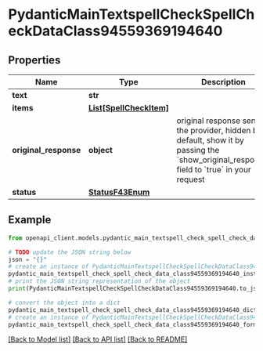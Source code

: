 # PydanticMainTextspellCheckSpellCheckDataClass94559369194640


## Properties

Name | Type | Description | Notes
------------ | ------------- | ------------- | -------------
**text** | **str** |  | 
**items** | [**List[SpellCheckItem]**](SpellCheckItem.md) |  | [optional] 
**original_response** | **object** | original response sent by the provider, hidden by default, show it by passing the &#x60;show_original_response&#x60; field to &#x60;true&#x60; in your request | [optional] 
**status** | [**StatusF43Enum**](StatusF43Enum.md) |  | 

## Example

```python
from openapi_client.models.pydantic_main_textspell_check_spell_check_data_class94559369194640 import PydanticMainTextspellCheckSpellCheckDataClass94559369194640

# TODO update the JSON string below
json = "{}"
# create an instance of PydanticMainTextspellCheckSpellCheckDataClass94559369194640 from a JSON string
pydantic_main_textspell_check_spell_check_data_class94559369194640_instance = PydanticMainTextspellCheckSpellCheckDataClass94559369194640.from_json(json)
# print the JSON string representation of the object
print(PydanticMainTextspellCheckSpellCheckDataClass94559369194640.to_json())

# convert the object into a dict
pydantic_main_textspell_check_spell_check_data_class94559369194640_dict = pydantic_main_textspell_check_spell_check_data_class94559369194640_instance.to_dict()
# create an instance of PydanticMainTextspellCheckSpellCheckDataClass94559369194640 from a dict
pydantic_main_textspell_check_spell_check_data_class94559369194640_form_dict = pydantic_main_textspell_check_spell_check_data_class94559369194640.from_dict(pydantic_main_textspell_check_spell_check_data_class94559369194640_dict)
```
[[Back to Model list]](../README.md#documentation-for-models) [[Back to API list]](../README.md#documentation-for-api-endpoints) [[Back to README]](../README.md)


